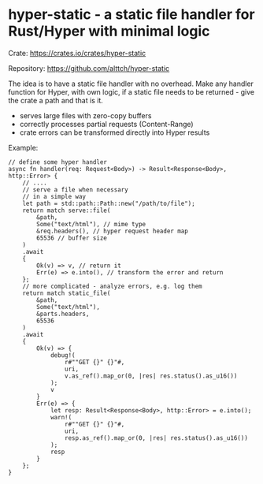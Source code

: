 # hyper-static - a static file handler for Rust/Hyper with minimal logic

Crate: <https://crates.io/crates/hyper-static>

Repository: <https://github.com/alttch/hyper-static>

The idea is to have a static file handler with no overhead. Make any handler
function for Hyper, with own logic, if a static file needs to be returned -
give the crate a path and that is it.

* serves large files with zero-copy buffers
* correctly processes partial requests (Content-Range)
* crate errors can be transformed directly into Hyper results

Example:

```rust,ignore
// define some hyper handler
async fn handler(req: Request<Body>) -> Result<Response<Body>, http::Error> {
    // ....
    // serve a file when necessary
    // in a simple way
    let path = std::path::Path::new("/path/to/file");
    return match serve::file(
        &path,
        Some("text/html"), // mime type
        &req.headers(), // hyper request header map
        65536 // buffer size
    )
    .await
    {
        Ok(v) => v, // return it
        Err(e) => e.into(), // transform the error and return
    };
    // more complicated - analyze errors, e.g. log them
    return match static_file(
        &path,
        Some("text/html"),
        &parts.headers,
        65536
    )
    .await
    {
        Ok(v) => {
            debug!(
                r#""GET {}" {}"#,
                uri,
                v.as_ref().map_or(0, |res| res.status().as_u16())
            );
            v
        }
        Err(e) => {
            let resp: Result<Response<Body>, http::Error> = e.into();
            warn!(
                r#""GET {}" {}"#,
                uri,
                resp.as_ref().map_or(0, |res| res.status().as_u16())
            );
            resp
        }
    };
}
```
